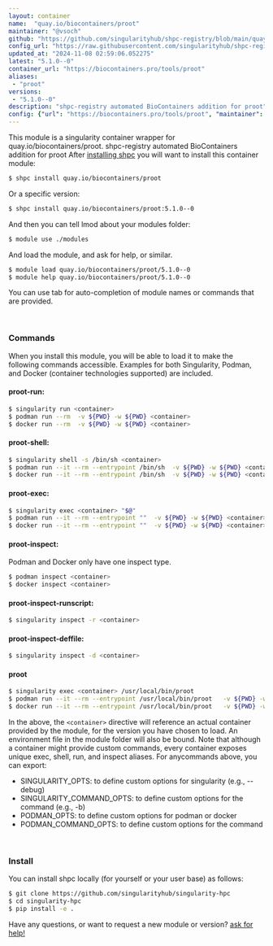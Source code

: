 ```yaml
---
layout: container
name:  "quay.io/biocontainers/proot"
maintainer: "@vsoch"
github: "https://github.com/singularityhub/shpc-registry/blob/main/quay.io/biocontainers/proot/container.yaml"
config_url: "https://raw.githubusercontent.com/singularityhub/shpc-registry/main/quay.io/biocontainers/proot/container.yaml"
updated_at: "2024-11-08 02:59:06.052275"
latest: "5.1.0--0"
container_url: "https://biocontainers.pro/tools/proot"
aliases:
 - "proot"
versions:
 - "5.1.0--0"
description: "shpc-registry automated BioContainers addition for proot"
config: {"url": "https://biocontainers.pro/tools/proot", "maintainer": "@vsoch", "description": "shpc-registry automated BioContainers addition for proot", "latest": {"5.1.0--0": "sha256:be6b72ab8b91fb6c9ddd37b38ac81f0f531726a5282af54a9e9f28df93016bc6"}, "tags": {"5.1.0--0": "sha256:be6b72ab8b91fb6c9ddd37b38ac81f0f531726a5282af54a9e9f28df93016bc6"}, "docker": "quay.io/biocontainers/proot", "aliases": {"proot": "/usr/local/bin/proot"}}
---
```


This module is a singularity container wrapper for quay.io/biocontainers/proot.
shpc-registry automated BioContainers addition for proot
After [installing shpc](#install) you will want to install this container module:


```bash
$ shpc install quay.io/biocontainers/proot
```

Or a specific version:

```bash
$ shpc install quay.io/biocontainers/proot:5.1.0--0
```

And then you can tell lmod about your modules folder:

```bash
$ module use ./modules
```

And load the module, and ask for help, or similar.

```bash
$ module load quay.io/biocontainers/proot/5.1.0--0
$ module help quay.io/biocontainers/proot/5.1.0--0
```

You can use tab for auto-completion of module names or commands that are provided.

<br>

### Commands

When you install this module, you will be able to load it to make the following commands accessible.
Examples for both Singularity, Podman, and Docker (container technologies supported) are included.

#### proot-run:

```bash
$ singularity run <container>
$ podman run --rm  -v ${PWD} -w ${PWD} <container>
$ docker run --rm  -v ${PWD} -w ${PWD} <container>
```

#### proot-shell:

```bash
$ singularity shell -s /bin/sh <container>
$ podman run --it --rm --entrypoint /bin/sh  -v ${PWD} -w ${PWD} <container>
$ docker run --it --rm --entrypoint /bin/sh  -v ${PWD} -w ${PWD} <container>
```

#### proot-exec:

```bash
$ singularity exec <container> "$@"
$ podman run --it --rm --entrypoint ""  -v ${PWD} -w ${PWD} <container> "$@"
$ docker run --it --rm --entrypoint ""  -v ${PWD} -w ${PWD} <container> "$@"
```

#### proot-inspect:

Podman and Docker only have one inspect type.

```bash
$ podman inspect <container>
$ docker inspect <container>
```

#### proot-inspect-runscript:

```bash
$ singularity inspect -r <container>
```

#### proot-inspect-deffile:

```bash
$ singularity inspect -d <container>
```


#### proot

```bash
$ singularity exec <container> /usr/local/bin/proot
$ podman run --it --rm --entrypoint /usr/local/bin/proot   -v ${PWD} -w ${PWD} <container> -c " $@"
$ docker run --it --rm --entrypoint /usr/local/bin/proot   -v ${PWD} -w ${PWD} <container> -c " $@"
```



In the above, the `<container>` directive will reference an actual container provided
by the module, for the version you have chosen to load. An environment file in the
module folder will also be bound. Note that although a container
might provide custom commands, every container exposes unique exec, shell, run, and
inspect aliases. For anycommands above, you can export:

 - SINGULARITY_OPTS: to define custom options for singularity (e.g., --debug)
 - SINGULARITY_COMMAND_OPTS: to define custom options for the command (e.g., -b)
 - PODMAN_OPTS: to define custom options for podman or docker
 - PODMAN_COMMAND_OPTS: to define custom options for the command

<br>

### Install

You can install shpc locally (for yourself or your user base) as follows:

```bash
$ git clone https://github.com/singularityhub/singularity-hpc
$ cd singularity-hpc
$ pip install -e .
```

Have any questions, or want to request a new module or version? [ask for help!](https://github.com/singularityhub/singularity-hpc/issues)